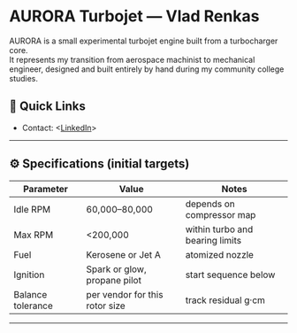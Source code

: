 # AURORA Turbojet — Vlad Renkas

AURORA is a small experimental turbojet engine built from a turbocharger core.  
It represents my transition from aerospace machinist to mechanical engineer, designed and built entirely by hand during my community college studies.

## 🔗 Quick Links

- Contact: <[LinkedIn](https://www.linkedin.com/in/vlad-renkas-77092327a/)>

---

## ⚙️ Specifications (initial targets)
| Parameter | Value | Notes |
| --- | --- | --- |
| Idle RPM | 60,000–80,000 | depends on compressor map |
| Max RPM | <200,000 | within turbo and bearing limits |
| Fuel | Kerosene or Jet A | atomized nozzle |
| Ignition | Spark or glow, propane pilot | start sequence below |
| Balance tolerance | per vendor for this rotor size | track residual g·cm |

---

